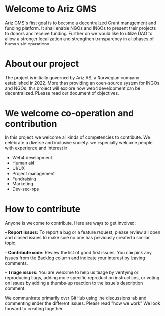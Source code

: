 # Welcome to Ariz GMS
Ariz GMS's first goal is to become a decentralized Grant management and funding platform. It shall enable NGOs and INGOs to present their projects to donors and receive funding. Further on we would like to utilize DAO to allow a stronger localization and strengthen transparency in all phases of human aid operations

# **About our project**
The project is initially governed by Ariz AS, a Norwegian company established in 2022. More than providing an open-source system for INGOs and NGOs, this project will explore how web4 development can be decentralized. PLease read our document of objectives.

# **We welcome co-operation and contribution**
In this project, we welcome all kinds of competencies to contribute. We celebrate a diverse and inclusive society.
we especially welcome people with experience and interest in
- Web4 development
- Human aid
- UI/UX
- Project management
- Fundraising
- Marketing
- Dev-sec-ops

# **How to contribute**

Anyone is welcome to contribute. Here are ways to get involved:

**- Report issues:** To report a bug or a feature request, please review all open and closed issues to make sure no one has previously created a similar topic.

**- Contribute code:** Review the list of good first issues. You can pick any issues from the Backlog column and indicate your interest by leaving comments. 

**- Triage issues:** You are welcome to help us triage by verifying or reproducing bugs, adding more specific reproduction instructions, or voting on issues by adding a thumbs-up reaction to the issue's description comment.

We communicate primarily over GitHub using the discussions tab and commenting under the different issues. Please read "how we work"  We look forward to creating together.
